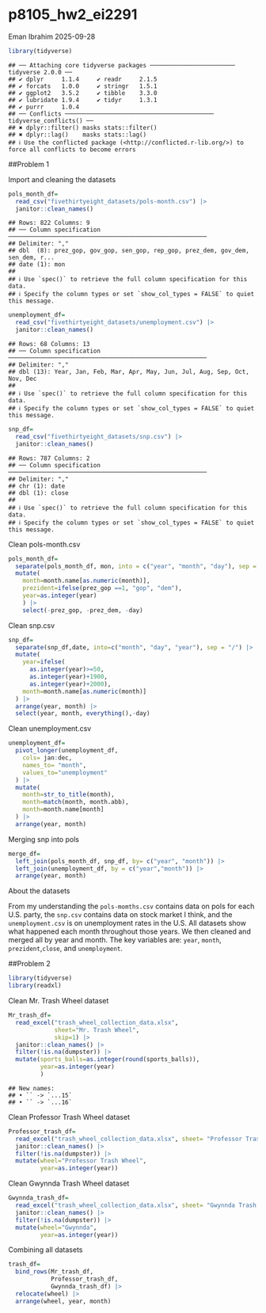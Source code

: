 p8105_hw2_ei2291
================
Eman Ibrahim
2025-09-28

``` r
library(tidyverse)
```

    ## ── Attaching core tidyverse packages ──────────────────────── tidyverse 2.0.0 ──
    ## ✔ dplyr     1.1.4     ✔ readr     2.1.5
    ## ✔ forcats   1.0.0     ✔ stringr   1.5.1
    ## ✔ ggplot2   3.5.2     ✔ tibble    3.3.0
    ## ✔ lubridate 1.9.4     ✔ tidyr     1.3.1
    ## ✔ purrr     1.0.4     
    ## ── Conflicts ────────────────────────────────────────── tidyverse_conflicts() ──
    ## ✖ dplyr::filter() masks stats::filter()
    ## ✖ dplyr::lag()    masks stats::lag()
    ## ℹ Use the conflicted package (<http://conflicted.r-lib.org/>) to force all conflicts to become errors

\##Problem 1

Import and cleaning the datasets

``` r
pols_month_df=
  read_csv("fivethirtyeight_datasets/pols-month.csv") |> 
  janitor::clean_names()
```

    ## Rows: 822 Columns: 9
    ## ── Column specification ────────────────────────────────────────────────────────
    ## Delimiter: ","
    ## dbl  (8): prez_gop, gov_gop, sen_gop, rep_gop, prez_dem, gov_dem, sen_dem, r...
    ## date (1): mon
    ## 
    ## ℹ Use `spec()` to retrieve the full column specification for this data.
    ## ℹ Specify the column types or set `show_col_types = FALSE` to quiet this message.

``` r
unemployment_df=
  read_csv("fivethirtyeight_datasets/unemployment.csv") |> 
  janitor::clean_names()
```

    ## Rows: 68 Columns: 13
    ## ── Column specification ────────────────────────────────────────────────────────
    ## Delimiter: ","
    ## dbl (13): Year, Jan, Feb, Mar, Apr, May, Jun, Jul, Aug, Sep, Oct, Nov, Dec
    ## 
    ## ℹ Use `spec()` to retrieve the full column specification for this data.
    ## ℹ Specify the column types or set `show_col_types = FALSE` to quiet this message.

``` r
snp_df=
  read_csv("fivethirtyeight_datasets/snp.csv") |> 
  janitor::clean_names()
```

    ## Rows: 787 Columns: 2
    ## ── Column specification ────────────────────────────────────────────────────────
    ## Delimiter: ","
    ## chr (1): date
    ## dbl (1): close
    ## 
    ## ℹ Use `spec()` to retrieve the full column specification for this data.
    ## ℹ Specify the column types or set `show_col_types = FALSE` to quiet this message.

Clean pols-month.csv

``` r
pols_month_df=
  separate(pols_month_df, mon, into = c("year", "month", "day"), sep = "-") |> 
  mutate(
    month=month.name[as.numeric(month)],
    prezident=ifelse(prez_gop ==1, "gop", "dem"),
    year=as.integer(year)
    ) |> 
    select(-prez_gop, -prez_dem, -day)
```

Clean snp.csv

``` r
snp_df=
  separate(snp_df,date, into=c("month", "day", "year"), sep = "/") |> 
  mutate(
    year=ifelse(
      as.integer(year)>=50, 
      as.integer(year)+1900, 
      as.integer(year)+2000),
    month=month.name[as.numeric(month)]
  ) |> 
  arrange(year, month) |> 
  select(year, month, everything(),-day) 
```

Clean unemployment.csv

``` r
unemployment_df=
  pivot_longer(unemployment_df,
    cols= jan:dec,
    names_to= "month",
    values_to="unemployment"
  ) |> 
  mutate(
    month=str_to_title(month),
    month=match(month, month.abb),
    month=month.name[month]
  ) |> 
  arrange(year, month) 
```

Merging snp into pols

``` r
merge_df=
  left_join(pols_month_df, snp_df, by= c("year", "month")) |> 
  left_join(unemployment_df, by = c("year","month")) |> 
  arrange(year, month)
```

About the datasets

From my understanding the `pols-momths.csv` contains data on pols for
each U.S. party, the `snp.csv` contains data on stock market I think,
and the `unemployment.csv` is on unemployment rates in the U.S. All
datasets show what happened each month throughout those years. We then
cleaned and merged all by year and month. The key variables are: `year`,
`month`, `prezident`,`close`, and `unemployment`.

\##Problem 2

``` r
library(tidyverse)
library(readxl)
```

Clean Mr. Trash Wheel dataset

``` r
Mr_trash_df=
  read_excel("trash_wheel_collection_data.xlsx",
             sheet="Mr. Trash Wheel",
             skip=1) |> 
  janitor::clean_names() |> 
  filter(!is.na(dumpster)) |> 
  mutate(sports_balls=as.integer(round(sports_balls)),
         year=as.integer(year)
         )
```

    ## New names:
    ## • `` -> `...15`
    ## • `` -> `...16`

Clean Professor Trash Wheel dataset

``` r
Professor_trash_df=
  read_excel("trash_wheel_collection_data.xlsx", sheet= "Professor Trash Wheel", skip=1) |> 
  janitor::clean_names() |> 
  filter(!is.na(dumpster)) |> 
  mutate(wheel="Professor Trash Wheel",
         year=as.integer(year))
```

Clean Gwynnda Trash Wheel dataset

``` r
Gwynnda_trash_df=
  read_excel("trash_wheel_collection_data.xlsx", sheet= "Gwynnda Trash Wheel", skip=1) |> 
  janitor::clean_names() |> 
  filter(!is.na(dumpster)) |> 
  mutate(wheel="Gwynnda",
         year=as.integer(year))
```

Combining all datasets

``` r
trash_df=
  bind_rows(Mr_trash_df, 
            Professor_trash_df, 
            Gwynnda_trash_df) |> 
  relocate(wheel) |> 
  arrange(wheel, year, month)
```
